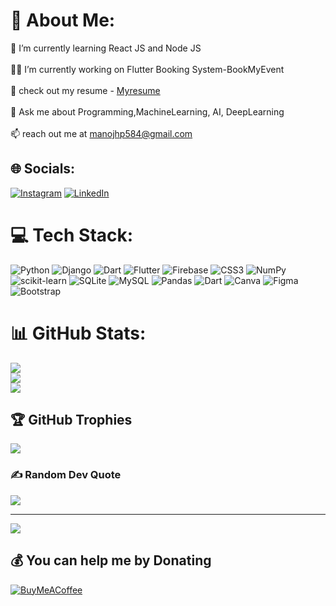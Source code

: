 # 💫 About Me:
🌱 I’m currently learning React JS and Node JS<br><br>👨‍💻 I’m currently working on Flutter Booking System-BookMyEvent<br><br>📑 check out my resume - <a href="https://docs.google.com/document/d/1PYalj-pUME1GStUWpeFDxr9nBdpVjEhT_YCdFglx5hg/edit?usp=sharing" target="_blank">Myresume</a>
<br><br>💬 Ask me about Programming,MachineLearning, AI, DeepLearning<br><br>📫 reach out me at manojhp584@gmail.com


## 🌐 Socials:
[![Instagram](https://img.shields.io/badge/Instagram-%23E4405F.svg?logo=Instagram&logoColor=white)](https://instagram.com/this_is_mhp) [![LinkedIn](https://img.shields.io/badge/LinkedIn-%230077B5.svg?logo=linkedin&logoColor=white)](https://www.linkedin.com/in/manoj-hp/) 

# 💻 Tech Stack:
![Python](https://img.shields.io/badge/python-3670A0?style=flat&logo=python&logoColor=ffdd54) ![Django](https://img.shields.io/badge/django-%23092E20.svg?style=flat&logo=django&logoColor=white) ![Dart](https://img.shields.io/badge/dart-%230175C2.svg?style=flat&logo=dart&logoColor=white) ![Flutter](https://img.shields.io/badge/Flutter-%2302569B.svg?style=flat&logo=Flutter&logoColor=white) ![Firebase](https://img.shields.io/badge/firebase-%23039BE5.svg?style=flat&logo=firebase) ![CSS3](https://img.shields.io/badge/css3-%231572B6.svg?style=flat&logo=css3&logoColor=white) ![NumPy](https://img.shields.io/badge/numpy-%23013243.svg?style=flat&logo=numpy&logoColor=white) ![scikit-learn](https://img.shields.io/badge/scikit--learn-%23F7931E.svg?style=flat&logo=scikit-learn&logoColor=white) ![SQLite](https://img.shields.io/badge/sqlite-%2307405e.svg?style=flat&logo=sqlite&logoColor=white) ![MySQL](https://img.shields.io/badge/mysql-4479A1.svg?style=flat&logo=mysql&logoColor=white) ![Pandas](https://img.shields.io/badge/pandas-%23150458.svg?style=flat&logo=pandas&logoColor=white) ![Dart](https://img.shields.io/badge/dart-%230175C2.svg?style=flat&logo=dart&logoColor=white) ![Canva](https://img.shields.io/badge/Canva-%2300C4CC.svg?style=flat&logo=Canva&logoColor=white) ![Figma](https://img.shields.io/badge/figma-%23F24E1E.svg?style=flat&logo=figma&logoColor=white) ![Bootstrap](https://img.shields.io/badge/bootstrap-%238511FA.svg?style=flat&logo=bootstrap&logoColor=white)
# 📊 GitHub Stats:
![](https://github-readme-stats.vercel.app/api?username=manojhp&theme=radical&hide_border=false&include_all_commits=true&count_private=true)<br/>
![](https://github-readme-streak-stats.herokuapp.com/?user=manojhp&theme=radical&hide_border=false)<br/>
![](https://github-readme-stats.vercel.app/api/top-langs/?username=manojhp&theme=radical&hide_border=false&include_all_commits=true&count_private=true&layout=compact)

## 🏆 GitHub Trophies
![](https://github-profile-trophy.vercel.app/?username=manojhp&theme=radical&no-frame=false&no-bg=true&margin-w=4)

### ✍️ Random Dev Quote
![](https://quotes-github-readme.vercel.app/api?type=horizontal&theme=radical)

---
[![](https://visitcount.itsvg.in/api?id=manojhp&icon=0&color=0)](https://visitcount.itsvg.in)

  ## 💰 You can help me by Donating
  [![BuyMeACoffee](https://img.shields.io/badge/Buy%20Me%20a%20Coffee-ffdd00?style=for-the-badge&logo=buy-me-a-coffee&logoColor=black)](https://buymeacoffee.com/https://buymeacoffee.com/manojhp5849) 

  
<!-- Proudly created with GPRM ( https://gprm.itsvg.in ) -->
